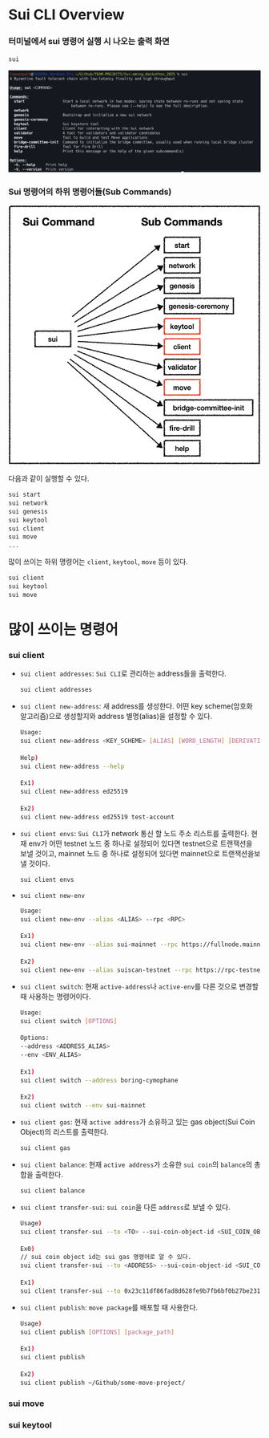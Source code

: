 # Sui CLI Overview

### 터미널에서 sui 명령어 실행 시 나오는 출력 화면

```bash
sui
```

![the screen that appears when running the sui command ](/images/sui-command-output.png)

### Sui 명령어의 하위 명령어들(Sub Commands)

![sub commands of sui command](/images/sub-commands-of-sui.png)

다음과 같이 실행할 수 있다.

```bash
sui start
sui network
sui genesis
sui keytool
sui client
sui move
...
```

많이 쓰이는 하위 명령어는 `client`, `keytool`, `move` 등이 있다.

```bash
sui client
sui keytool
sui move
```

# 많이 쓰이는 명령어

### sui client

- `sui client addresses`: `Sui CLI`로 관리하는 address들을 출력한다.
  ```bash
  sui client addresses
  ```
- `sui client new-address`: 새 address를 생성한다. 어떤 key scheme(암호화 알고리즘)으로 생성할지와 address 별명(alias)을 설정할 수 있다.

  ```bash
  Usage:
  sui client new-address <KEY_SCHEME> [ALIAS] [WORD_LENGTH] [DERIVATION_PATH]

  Help)
  sui client new-address --help

  Ex1)
  sui client new-address ed25519

  Ex2)
  sui client new-address ed25519 test-account
  ```

- `sui client envs`: `Sui CLI`가 network 통신 할 노드 주소 리스트를 출력한다. 현재 env가 어떤 testnet 노드 중 하나로 설정되어 있다면 testnet으로 트랜잭션을 보낼 것이고, mainnet 노드 중 하나로 설정되어 있다면 mainnet으로 트랜잭션을보낼 것이다.
  ```bash
  sui client envs
  ```
- `sui client new-env`

  ```bash
  Usage:
  sui client new-env --alias <ALIAS> --rpc <RPC>

  Ex1)
  sui client new-env --alias sui-mainnet --rpc https://fullnode.mainnet.sui.io:443

  Ex2)
  sui client new-env --alias suiscan-testnet --rpc https://rpc-testnet.suiscan.xyz:443
  ```

- `sui client switch`: 현재 `active-address`나 `active-env`를 다른 것으로 변경할 때 사용하는 명령어이다.

  ```bash
  Usage:
  sui client switch [OPTIONS]

  Options:
  --address <ADDRESS_ALIAS>
  --env <ENV_ALIAS>

  Ex1)
  sui client switch --address boring-cymophane

  Ex2)
  sui client switch --env sui-mainnet
  ```

- `sui client gas`: 현재 `active address`가 소유하고 있는 gas object(Sui Coin Object)의 리스트를 출력한다.

  ```bash
  sui client gas
  ```

- `sui client balance`: 현재 `active address`가 소유한 `sui coin`의 `balance`의 총 합을 출력한다.

  ```bash
  sui client balance
  ```

- `sui client transfer-sui`: `sui coin`을 다른 `address`로 보낼 수 있다.

  ```bash
  Usage)
  sui client transfer-sui --to <TO> --sui-coin-object-id <SUI_COIN_OBJECT_ID>

  Ex0)
  // sui coin object id는 sui gas 명령어로 알 수 있다.
  sui client transfer-sui --to <ADDRESS> --sui-coin-object-id <SUI_COIN_OBJECT_ID> --amount <AMOUNT> --gas-budget <GAS_BUDGET_AMOUNT>

  Ex1)
  sui client transfer-sui --to 0x23c11df86fad8d628fe9b7fb6bf0b27be231f995b476ae1cff2a227575e96fad --sui-coin-object-id 0x3b5b7f0d576d3843438ecb163d3fbc2f3531f90e2c5400e38234e586d84f181f --amount 100000 --gas-budget 10000000
  ```

- `sui client publish`: `move package`를 배포할 때 사용한다.

  ```bash
  Usage)
  sui client publish [OPTIONS] [package_path]

  Ex1)
  sui client publish

  Ex2)
  sui client publish ~/Github/some-move-project/

  ```

### sui move

### sui keytool

